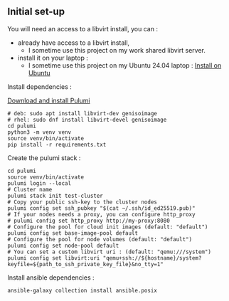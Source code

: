 Initial set-up
-------------------------

You will need an access to a libvirt install, you can :

- already have access to a libvirt install,
    - I sometime use this project on my work shared libvirt server. 
- install it on your laptop :
    - I sometime use this project on my Ubuntu 24.04 laptop : [Install on Ubuntu](https://documentation.ubuntu.com/server/how-to/virtualisation/libvirt/)

Install dependencies :

[Download and install Pulumi](https://www.pulumi.com/docs/iac/download-install/)

```shell
# deb: sudo apt install libvirt-dev genisoimage
# rhel: sudo dnf install libvirt-devel genisoimage
cd pulumi
python3 -m venv venv
source venv/bin/activate
pip install -r requirements.txt
```

Create the pulumi stack :

```shell
cd pulumi
source venv/bin/activate
pulumi login --local
# Cluster name
pulumi stack init test-cluster
# Copy your public ssh-key to the cluster nodes
pulumi config set ssh_pubkey "$(cat ~/.ssh/id_ed25519.pub)"
# If your nodes needs a proxy, you can configure http_proxy
# pulumi config set http_proxy http://my-proxy:8080
# Configure the pool for cloud init images (default: "default")
pulumi config set base-image-pool default
# Configure the pool for node volumes (default: "default")
pulumi config set node-pool default
# You can set a custom libvirt uri : (default: "qemu:///system")
pulumi config set libvirt:uri "qemu+ssh://${hostname}/system?keyfile=${path_to_ssh_private_key_file}&no_tty=1"
```

Install ansible dependencies :

```shell
ansible-galaxy collection install ansible.posix
```
